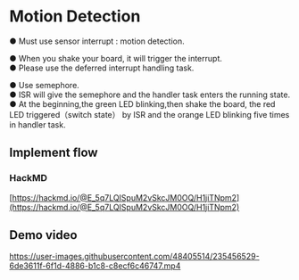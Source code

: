 # Motion Detection

● Must use sensor interrupt : motion detection.  

● When you shake your board, it will trigger the interrupt.  
● Please use the deferred interrupt handling task.  

● Use semephore.  
● ISR will give the semephore and the handler task enters the running state.  
● At the beginning,the green LED blinking,then shake the board, the red LED triggered（switch state） by ISR and the orange LED blinking five times in handler task.  
  
## Implement flow

### HackMD  
[https://hackmd.io/@E_5q7LQISpuM2vSkcJM0OQ/H1jiTNpm2](https://hackmd.io/@E_5q7LQISpuM2vSkcJM0OQ/H1jiTNpm2)  
## Demo video
https://user-images.githubusercontent.com/48405514/235456529-6de3611f-6f1d-4886-b1c8-c8ecf6c46747.mp4

